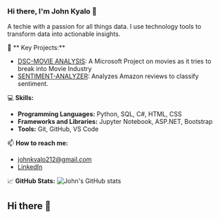 ### Hi there, I'm John Kyalo 👋

A techie with a passion for all things data. I use technology tools to transform data into actionable insights.

🔭 ** Key Projects:**
- [DSC-MOVIE ANALYSIS](https://github.com/John-Kyalo/dsc-Movie-Analysis/tree/template-mvp): A Microsoft Project on movies as it tries to break into Movie Industry
- [SENTIMENT-ANALYZER](https://github.com/John-Kyalo/SENTIMENT-ANALYZER): Analyzes Amazon reviews to classify sentiment.


💻 **Skills:**
- **Programming Languages:** Python, SQL, C#, HTML, CSS
- **Frameworks and Libraries:** Jupyter Notebook, ASP.NET, Bootstrap
- **Tools:** Git, GitHub, VS Code

📫 **How to reach me:**
- johnkyalo212@gmail.com
- [LinkedIn](https://www.linkedin.com/in/john-kyalo-8753021b6/)

📈 **GitHub Stats:**
![John's GitHub stats](https://github-readme-stats.vercel.app/api?username=John-Kyalo&show_icons=true&theme=radical)
## Hi there 👋

<!--
**John-Kyalo/John-Kyalo** is a ✨ _special_ ✨ repository because its `README.md` (this file) appears on your GitHub profile.

Here are some ideas to get you started:

- 🔭 I’m currently working on ...
- 🌱 I’m currently learning ...
- 👯 I’m looking to collaborate on ...
- 🤔 I’m looking for help with ...
- 💬 Ask me about ...
- 📫 How to reach me: ...
- 😄 Pronouns: ...
- ⚡ Fun fact: ...
-->
